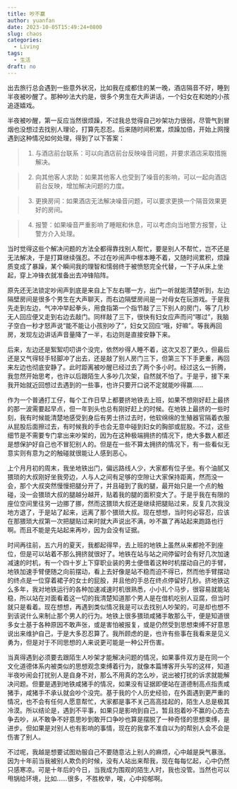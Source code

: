 ```yaml
---
title: 吵不赢
author: yuanfan
date: 2023-10-05T15:49:24+0800
slug: chaos
categories:
  - Living
tags:
  - 生活
draft: no
---
```


<!--more-->

出去旅行总会遇到一些意外状况，比如我在成都住的某一晚，酒店隔音不好，睡到半夜被吵醒了。那种吵法大约是，很多个男生在大声讲话，一个妇女在和她的小孩追逐嬉戏。

半夜被吵醒，第一反应当然很烦躁，不过我总觉得自己吵架功力很弱，尽管气到冒烟也没想过去找别人理论，打算先忍忍。后来随时间积累，烦躁加倍，开始上网搜遇到这种情况如何处理，得到了以下答案：

 >1. 与酒店前台联系：可以向酒店前台反映噪音问题，并要求酒店采取措施解决。

 >2. 向其他客人求助：如果其他客人也受到了噪音的影响，可以一起向酒店前台反映，增加解决问题的力度。

 >3. 更换房间：如果酒店无法解决噪音问题，可以要求更换一个隔音效果更好的房间。

 >4. 报警：如果噪音严重影响了睡眠和休息，可以考虑向当地警方报警，让警方介入处理。

当时觉得这些个解决问题的方法全都得靠找别人帮忙，要是别人不帮忙，岂不还是无法解决，于是打算继续强忍。不过在吵闹声中根本睡不着，又随时间累积，烦躁质变成了暴躁，某个瞬间我的理智和懦弱终于被愤怒完全代替，一下子从床上坐起，穿上冲锋衣就准备出去冲锋陷阵。

原先还无法锁定吵闹声到底是来自上下左右哪一方，出门一听就能清楚听到，左边隔壁房间是很多个男生在大声聊天，而右边隔壁房间是一对母女在玩游戏。于是我先走到左边，气冲冲举起拳头，用食指第一个指节敲了三下别人的房门，等了几秒无人回应便又走到右边去敲门。同样敲了三下，很快有妇女应声而问“哪过”，我脑子空白一秒才怒声说“能不能让小孩别吵了”，妇女又回应“哦，好嘛”。等我再回房，发现左边讲话声音量降了一半，右边则是直接安静下来。

后来，左边还是絮絮叨叨讲个没完，依然吵得人睡不着，这次又忍了更久，但最后还是又气得轻手轻脚冲了出去，还是敲了别人房门三下，但第三下下手更重，再回来左边也彻底安静了。此时距离被吵醒已经过去了两个多小时。经过这么一折腾，我忽然开始思考，也许以后跟陌生人多吵几次架，自然就不怕了。于是乎，接下来我开始就近回想过去遇到的一些事，也许只要开口说不定就能吵得赢……

作为一个普通打工仔，每个工作日早上都要挤地铁去上班，如果不想刚好赶上最挤的那一波需要起早点，但一年到头也总有刚好赶上的时候。在地铁上最挤的一些时刻，我有时候能清楚地感受到身后有男士挤过去时，他软绵绵的生殖器官隔着衣服从屁股后面擦过去，有时候我的手也会无意中碰到妇女的胸部或屁股。不过，这些细节是不需要专门拿出来吵架的，因为在这种极端拥挤的情况下，绝大多数人都还是想保护好自己也不冒犯别人的。但是在一些不算太拥挤的情况下，有一些看似无意实则有意为之的触碰就很能让人感到恶心。

上个月月初的周末，我坐地铁出门，偏远路线人少，大家都有位子坐。有个油腻又猥琐的大叔刚好坐我旁边，人与人之间有足够的空隙让大家保持距离，然而没一会，那个大叔突然慢慢把腿分开了，并且碰到了我的腿，最开始只是一个点的触碰，没一会猥琐大叔的腿越分越开，贴着我的腿的面积变大了。于是乎我在有限的座位空间里往另一边挪了挪，然而这猥琐大叔还是继续把腿贴过来，反复几次我没地方退了，于是站了起来，远离了那个猥琐大叔。现在想想，当时何必容忍，应该在那猥琐大叔第一次把腿贴过来时就大声说出不满，吵不赢了再站起来跑路也行啊。而且不能是先站起来再吵，因为会没有证据。

时间再往前，五六月的夏天，我都起得早，去上班的地铁上虽然从来都抢不到座位，但是可以站着不那么拥挤就很好了。地铁在站与站之间停留时会有好几次加速减速的时机，有一个四十岁上下穿职业装的男士便借着这种时机摆动自己的手臂，地铁加速手臂便随之向前摆动，看上去好像是站不稳而迫不得已，然而他手臂摆动的终点是一位穿着裙子的女士的屁股，并且他的手总在终点停留好几秒。挤地铁这么多年，我对地铁运行的各种加速减速时机很熟悉，小小扎个马步，很容易就能站稳，所以站在对面看着这一切的我清楚知道那个男人是在借机吃别人豆腐，但当时就只是看着。现在想想，再遇到类似情况我是可以去找别人吵架的，可是却也想不到该说什么来制止那个男人的行为。地铁上很多猥琐咸猪手敢那么干，便是知道很多女士基于各种原因不敢声张，或是害怕被报复，或是仍然受到思想束缚不好意思说出来维护自己，于是大多忍忍算了。我所顾虑的是，也许有些事在我看来是见义勇为，但是对于不同思想的人来说更可能是一种公开伤害。

当真得遇到必须要去跟陌生人吵架才能解决问题的情况，如果事件双方是在同一个文化道德体系内被类似的思想观念束缚着行为，就像本篇博客开头写的这样，知道半夜吵闹会打扰别人是自身不对，那么不用真的怎么吵，说出被打扰的诉求就能解决问题。但要是遇到地铁咸猪手的情况，如果没有证据即便站在道德制高点指责咸猪手，咸猪手不承认就会吵个没完。基于我的个人历史经验，在外面遇到更严重的情况，也不会有任何人愿意帮忙，大家都是事不关己高高挂起的，陌生人总是极其冷漠。所以结论是，遇到不平事，如果只是影响到自己，暂且抱着吵不赢的心态去争去吵，从不敢争不好意思吵到敢开口争吵也算是摆脱了一种奇怪的思想束缚，是进步。但如果是对别人也有影响的事情，现在的我拿不准自以为的帮别人会不会是伤害了别人。

不过呢，我越是想要试图劝服自己不要随意沾上别人的麻烦，心中越是戾气暴涨。因为十年前当我被别人欺负的时候，没有人站出来帮我，现在每每忆起，心中仍然只感寒凉。可是十年后的今日，当我成为围观的陌生人时，我也没管。当然也可以甩锅给环境，比如……很多，不胜枚举，唉，心中抑郁啊。
